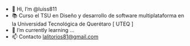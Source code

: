 - 👋 Hi, I’m @luiss811
- 📚 Curso el TSU en Diseño y desarrollo de software multiplataforma
     en la Universidad Tecnológica de Querétaro [ UTEQ ]
- 🌱 I’m currently learning ...
- 📫 Contacto lalitorios81@gmail.com

<!---
luiss811/luiss811 is a ✨ special ✨ repository because its `README.md` (this file) appears on your GitHub profile.
--->
